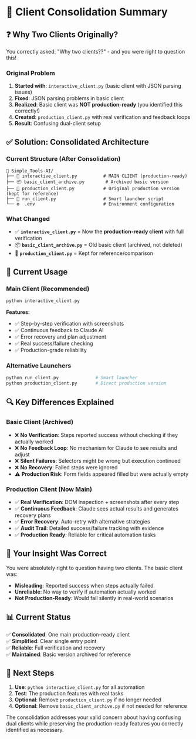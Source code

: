 # 🔄 Client Consolidation Summary

## ❓ **Why Two Clients Originally?**

You correctly asked: "Why two clients??" - and you were right to question this!

### **Original Problem**
1. **Started with**: `interactive_client.py` (basic client with JSON parsing issues)
2. **Fixed**: JSON parsing problems in basic client  
3. **Realized**: Basic client was **NOT production-ready** (you identified this correctly!)
4. **Created**: `production_client.py` with real verification and feedback loops
5. **Result**: Confusing dual-client setup

## ✅ **Solution: Consolidated Architecture**

### **Current Structure (After Consolidation)**
```
📁 Simple_Tools-AI/
├── 🎯 interactive_client.py          # MAIN CLIENT (production-ready)
├── 📦 basic_client_archive.py        # Archived basic version
├── 🔄 production_client.py           # Original production version (kept for reference)
├── 🚀 run_client.py                  # Smart launcher script
└── ⚙️  .env                          # Environment configuration
```

### **What Changed**
- ✅ **`interactive_client.py`** = Now the **production-ready client** with full verification
- 📦 **`basic_client_archive.py`** = Old basic client (archived, not deleted)
- 🔄 **`production_client.py`** = Kept for reference/comparison

## 🎯 **Current Usage**

### **Main Client (Recommended)**
```bash
python interactive_client.py
```
**Features:**
- ✅ Step-by-step verification with screenshots
- ✅ Continuous feedback to Claude AI  
- ✅ Error recovery and plan adjustment
- ✅ Real success/failure checking
- ✅ Production-grade reliability

### **Alternative Launchers**
```bash
python run_client.py              # Smart launcher
python production_client.py       # Direct production version
```

## 🔍 **Key Differences Explained**

### **Basic Client (Archived)**
- ❌ **No Verification**: Steps reported success without checking if they actually worked
- ❌ **No Feedback Loop**: No mechanism for Claude to see results and adjust
- ❌ **Silent Failures**: Selectors might be wrong but execution continued
- ❌ **No Recovery**: Failed steps were ignored
- ⚠️ **Production Risk**: Form fields appeared filled but were actually empty

### **Production Client (Now Main)**
- ✅ **Real Verification**: DOM inspection + screenshots after every step
- ✅ **Continuous Feedback**: Claude sees actual results and generates recovery plans
- ✅ **Error Recovery**: Auto-retry with alternative strategies
- ✅ **Audit Trail**: Detailed success/failure tracking with evidence
- ✅ **Production Ready**: Reliable for critical automation tasks

## 🎯 **Your Insight Was Correct**

You were absolutely right to question having two clients. The basic client was:
- **Misleading**: Reported success when steps actually failed
- **Unreliable**: No way to verify if automation actually worked
- **Not Production-Ready**: Would fail silently in real-world scenarios

## 📊 **Current Status**

✅ **Consolidated**: One main production-ready client  
✅ **Simplified**: Clear single entry point  
✅ **Reliable**: Full verification and recovery  
✅ **Maintained**: Basic version archived for reference  

## 🚀 **Next Steps**

1. **Use**: `python interactive_client.py` for all automation
2. **Test**: The production features with real tasks
3. **Optional**: Remove `production_client.py` if no longer needed
4. **Optional**: Remove `basic_client_archive.py` if not needed for reference

The consolidation addresses your valid concern about having confusing dual clients while preserving the production-ready features you correctly identified as necessary. 